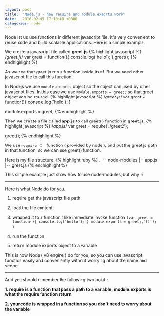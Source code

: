 ```yaml
---
layout: post
title:  "Node.js - how require and module.exports work"
date:   2016-02-05 17:10:00 +0800
categories: node
---
```

Node let us use functions in different javascript file. It's very convenient to reuse code and build scalable applications.
Here is a simple example.

We create a javascript file called **greet.js**
{% highlight javascript %}
/*greet.js*/
var greet = function(){
  console.log('hello');
}
greet();
{% endhighlight %}

As we see that greet.js run a function inside itself.
But we need other javascript file to call this function.

In Nodejs we use ``module.exports`` object so the object can used by other javascript files. In this case we use
``module.exports = greet;`` so that greet object can be reused.
{% highlight javascript %}
/*greet.js*/
var greet = function(){
  console.log('hello');
}

module.exports = greet;
{% endhighlight %}

Then we create a file called **app.js** to call greet( ) function in **greet.js**.
{% highlight javascript %}
/*app.js*/
var greet = require('./greet2');

greet();
{% endhighlight %}

We use ``require () `` function ( provided by node ), and put the greet.js path in that function, so we
can use greet() function.

Here is my file structure.
{% highlight ruby %}
.
|-- node-modules
|-- app.js
|-- greet.js
{% endhighlight %}

This simple example just show how to use node-modules, but why !?

---

Here is what Node do for you.

1. require get the javascript file path.

2. load the file content

3. wrapped it to a function ( like immediate invoke function
  ``(var greet = function(){ console.log('hello'); } module.exports = greet;,'()');`` )



4. run the function

5. return module.exports object to a variable

This is how Node ( v8 engine ) do for you, so you can use javascript function easily  and conveniently without worrying about the name and scope.

---

And you should remember the following two point :

**1. require is a function that pass a path to a variable, module.exports is what the require function return**

**2. your code is wrapped in a function so you don't need to worry about the variable**
